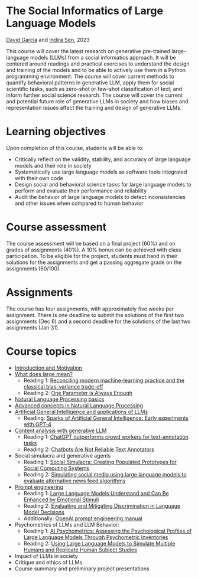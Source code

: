 # The Social Informatics of Large Language Models
[David Garcia](http://dgarcia.eu) and [Indira Sen](https://indiiigo.github.io/), 2023

This course will cover the latest research on generative pre-trained large-language models (LLMs) from a social informatics approach. It will be centered around readings and practical exercises to understand the design and training of the models and to be able to actively use them in a Python programming environment. The course will cover current methods to quantify behavioral patterns in generative LLM, apply them for social scientific tasks, such as zero-shot or few-shot classification of text, and inform further social science research. The course will cover the current and potential future role of generative LLMs in society and how biases and representation issues affect the training and design of generative LLMs.



# Learning objectives

Upon completion of this course, students will be able to:
- Critically reflect on the validity, stability, and accuracy of large language models and their role in society
- Systematically use large language models as software tools integrated with their own code
- Design social and behavioral science tasks for large language models to perform and evaluate their performance and reliability
- Audit the behavior of large language models to detect inconsistencies and other issues when compared to human behavior
    
    
# Course assessment

The course assessment will be based on a final project (60%) and on grades of assignments (40%). A 10% bonus can be achieved with class participation. To be eligible for the project, students must hand in their solutions for the assignments and get a passing aggregate grade on the assignments (60/100).



# Assignments
The course has four assignments, with approximately five weeks per assignment. There is one deadline to submit the solutions of the first two assignments (Dec 6) and a second deadline for the solutions of the last two assignments (Jan 31). 


# Course topics
- [Introduction and Motivation](https://dgarcia-eu.github.io/SILLM/Slides/01_Intro/Slides.html)
- [What does large mean?](https://dgarcia-eu.github.io/SILLM/Slides/02_MeaningOfLarge/Slides.html)
  - Reading 1: [Reconciling modern machine-learning practice and the classical bias–variance trade-off](https://www.pnas.org/doi/10.1073/pnas.1903070116)
  - Reading 2: [One Parameter is Always Enough](http://colala.berkeley.edu/papers/piantadosi2018one.pdf)
- [Natural Language Processing basics](https://github.com/dgarcia-eu/SILLM/blob/main/Slides/03_nlp_basics_1.pdf)
- [Advanced concepts in Natural Language Processing](https://github.com/dgarcia-eu/SILLM/blob/main/Slides/04_nlp_intermediate.pdf.pdf)
- [Artificial General Intelligence and applications of LLMs](https://github.com/dgarcia-eu/SILLM/blob/main/Slides/05_NLP_and_AGI.pdf)
  - Reading: [Sparks of Artificial General Intelligence: Early experiments with GPT-4](https://arxiv.org/abs/2303.12712)
- [Content analysis with generative LLM](https://github.com/dgarcia-eu/SILLM/blob/main/Slides/06_content_labeling.pdf.pdf)
  - Reading 1: [ChatGPT outperforms crowd workers for text-annotation tasks](https://www.pnas.org/doi/10.1073/pnas.2305016120)
  - Reading 2: [Chatbots Are Not Reliable Text Annotators](https://arxiv.org/abs/2311.05769)
- Social simulacra and generative agents
  - Reading 1: [Social Simulacra: Creating Populated Prototypes for Social Computing Systems](https://arxiv.org/pdf/2208.04024.pdf)
  - Reading 2: [Simulating social media using large language models to evaluate alternative news feed algorithms](https://arxiv.org/pdf/2310.05984.pdf)
- [Prompt engineering](https://dgarcia-eu.github.io/SILLM/Slides/08_PromptEngineering/Slides.html)
  - Reading 1: [Large Language Models Understand and Can Be Enhanced by
Emotional Stimuli](https://arxiv.org/pdf/2307.11760.pdf)
  - Reading 2: [Evaluating and Mitigating Discrimination in Language Model Decisions](https://arxiv.org/pdf/2312.03689.pdf)
  - Additionally: [OpenAI prompt engineering manual](https://platform.openai.com/docs/guides/prompt-engineering)
- Psychometrics of LLMs and LLM Behavior:
  - Reading 1: [AI Psychometrics: Assessing the Psychological Profiles of Large Language Models Through Psychometric Inventories](https://journals.sagepub.com/doi/full/10.1177/17456916231214460)
  - Reading 2: [Using Large Language Models to Simulate Multiple Humans and Replicate Human Subject Studies](https://proceedings.mlr.press/v202/aher23a.html)
- Impact of LLMs in society
- Critique and ethics of LLMs
- Course summary and preliminary project presentations
